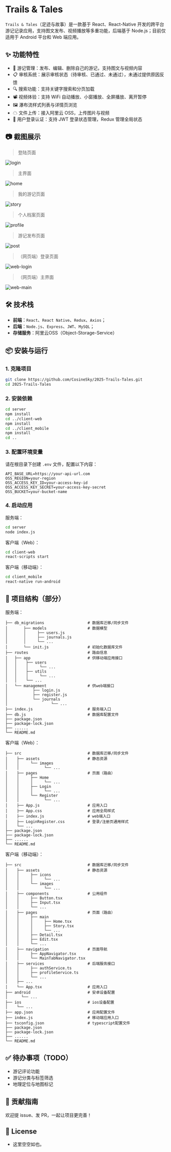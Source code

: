 # Trails & Tales

`Trails & Tales`（足迹与故事）是一款基于 React、React-Native 开发的跨平台游记记录应用，支持图文发布、视频播放等多重功能，后端基于 Node.js；目前仅适用于 Android 平台和 Web 端应用。



## ✨ 功能特性

- 📝 游记管理：发布、编辑、删除自己的游记，支持图文与视频内容
- 📋 审核系统：展示审核状态（待审核、已通过、未通过），未通过提供原因反馈
- 🔍 搜索功能：支持关键字搜索和分页加载
- 📽 视频体验：支持 WiFi 自动播放、小窗播放、全屏播放、离开暂停
- 🖼 瀑布流样式列表与详情页浏览
- ☁ 文件上传：接入阿里云 OSS，上传图片与视频
- 🔐 用户登录认证：支持 JWT 登录状态管理，Redux 管理全局状态



## 📷 截图展示

> 登陆页面

![login](images/login.jpg)

> 主界面

![home](images/home.jpg)

> 我的游记页面

![story](images/story.jpg)

> 个人档案页面

![profile](images/profile.jpg)

> 游记发布页面

![post](images/post.jpg)

> （网页端）登录页面

![web-login](images/web-login.png)

> （网页端）主界面

![web-main](images/web-main.png)



## 🛠 技术栈

- **前端**：`React`、`React Native`、`Redux`、`Axios`；
- **后端**：`Node.js`、`Express`、`JWT`、`MySQL`；
- **存储服务**：阿里云OSS（Object-Storage-Service）



## 📦 安装与运行

### 1. 克隆项目

```bash
git clone https://github.com/CosineSky/2025-Trails-Tales.git
cd 2025-Trails-Tales
```

### 2. 安装依赖

```bash
cd server
npm install
cd ../client-web
npm install
cd ../client_mobile
npm install
cd ..
```

### 3. 配置环境变量

请在根目录下创建 `.env` 文件，配置以下内容：

```properties
API_BASE_URL=https://your-api-url.com
OSS_REGION=your-region
OSS_ACCESS_KEY_ID=your-access-key-id
OSS_ACCESS_KEY_SECRET=your-access-key-secret
OSS_BUCKET=your-bucket-name
```

### 4. 启动应用

服务端：

```bash
cd server
node index.js
```

客户端（Web）：

```bash
cd client-web
react-scripts start
```

客户端（移动端）：

```bash
cd client_mobile
react-native run-android
```


## 📁 项目结构（部分）

服务端：

```
├── db_migrations                   # 数据库迁移/同步文件
│       ├── models                  # 数据模型
│       │     ├── users.js         
│       │     ├── journals.js
│       │     └── ...
│       └── init.js                 # 初始化数据库文件
├── routes                          # 路由信息
│   ├── app                         # 供移动端应用接口
│   │    ├── users      
│   │    │     └── ... 
│   │    ├── utils
│   │    │     └── ... 
│   │    └── ...
│   └── management                  # 供web端接口
│           ├── login.js         
│           ├── register.js
│           └── journals
│                   └── ...
├── index.js                        # 服务端入口
├── db.js                           # 数据库配置文件
├── package.json
├── package-lock.json
├── ......
└── README.md
```

客户端（Web）：

```
├── src                             # 数据库迁移/同步文件
│    ├── assets                     # 静态资源
│    │     └── images         
│    │           └── ...
│    ├── pages                      # 页面（路由）
│    │     ├── Home      
│    │     │     └── ...   
│    │     ├── Login
│    │     │     └── ...
│    │     └── Register
│    │           └── ...
│    ├── App.js                     # 应用入口
│    ├── App.css                    # 应用全局样式
│    ├── index.js                   # web端入口
│    ├── LoginRegister.css          # 登录/注册页通用样式
│    └── ...
├── package.json
├── package-lock.json
├── ......
└── README.md
```

客户端（移动端）：

```
├── src                             # 数据库迁移/同步文件
│    ├── assets                     # 静态资源
│    │     ├── icons         
│    │     │     └── ...
│    │     └── images         
│    │           └── ...
│    ├── components                 # 公用组件
│    │     ├── Button.tsx   
│    │     ├── Input.tsx  
│    │     └── ...  
│    ├── pages                      # 页面（路由）
│    │     ├── main      
│    │     │     ├── Home.tsx   
│    │     │     ├── Story.tsx   
│    │     │     └── ...   
│    │     ├── Detail.tsx
│    │     ├── Edit.tsx
│    │     └── ...
│    ├── navigation                 # 页面导航
│    │     ├── AppNavigator.tsx   
│    │     └── MainTabNavigator.tsx  
│    ├── services                   # 后端服务接口
│    │     ├── authService.ts   
│    │     ├── profileService.ts   
│    │     └── ...  
│    ├── ...   
│    └── App.tsx                    # 应用入口
├── android                         # 安卓设备配置
│      └── ...  
├── ios                             # ios设备配置
│    └── ...  
├── app.json                        # 应用配置文件
├── index.js                        # 移动端应用入口
├── tsconfig.json                   # typescript配置文件
├── package.json
├── package-lock.json
├── ......
└── README.md
```


## ✅ 待办事项（TODO）

-  游记评论功能
-  游记分类与标签筛选
-  地理定位与地图标记


## 🤝 贡献指南

欢迎提 issue、发 PR，一起让项目更完善！


## 📄 License

- 这里空空如也。